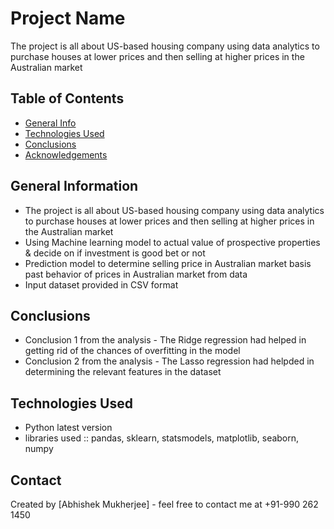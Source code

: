 # Project Name
   The project is all about US-based housing company using data analytics to purchase houses at lower prices and then selling at higher prices in
   the Australian market


## Table of Contents
* [General Info](#general-information)
* [Technologies Used](#technologies-used)
* [Conclusions](#conclusions)
* [Acknowledgements](#acknowledgements)

## General Information
- The project is all about US-based housing company using data analytics to purchase houses at lower prices and then selling at higher prices in
  the Australian market
- Using Machine learning model to actual value of prospective properties & decide on if investment is good bet or not 
- Prediction model to determine selling price in Australian market basis past behavior of prices in Australian market from data
- Input dataset provided in CSV format


## Conclusions
- Conclusion 1 from the analysis - The Ridge regression had helped in getting rid of the chances of overfitting in the model 
- Conclusion 2 from the analysis - The Lasso regression had helpded in determining the relevant features in the dataset


## Technologies Used
- Python latest version
- libraries used :: pandas, sklearn, statsmodels, matplotlib, seaborn, numpy 


## Contact
Created by [Abhishek Mukherjee] - feel free to contact me at +91-990 262 1450

